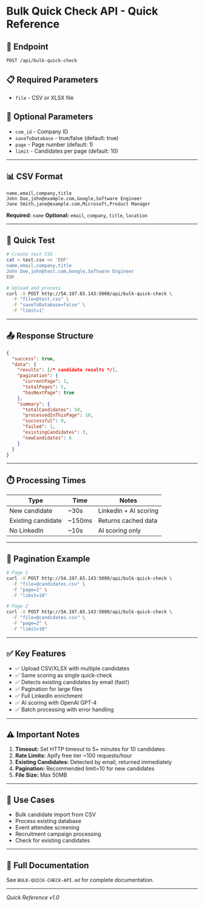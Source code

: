 # Bulk Quick Check API - Quick Reference

## 🚀 Endpoint
```
POST /api/bulk-quick-check
```

## 📋 Required Parameters
- `file` - CSV or XLSX file

## 📝 Optional Parameters
- `com_id` - Company ID
- `saveToDatabase` - true/false (default: true)
- `page` - Page number (default: 1)
- `limit` - Candidates per page (default: 10)

---

## 📊 CSV Format

```csv
name,email,company,title
John Doe,john@example.com,Google,Software Engineer
Jane Smith,jane@example.com,Microsoft,Product Manager
```

**Required:** `name`
**Optional:** `email`, `company`, `title`, `location`

---

## 🧪 Quick Test

```bash
# Create test CSV
cat > test.csv << 'EOF'
name,email,company,title
John Doe,john@test.com,Google,Software Engineer
EOF

# Upload and process
curl -X POST http://54.197.65.143:5000/api/bulk-quick-check \
  -F "file=@test.csv" \
  -F "saveToDatabase=false" \
  -F "limit=1"
```

---

## 📤 Response Structure

```json
{
  "success": true,
  "data": {
    "results": [/* candidate results */],
    "pagination": {
      "currentPage": 1,
      "totalPages": 5,
      "hasNextPage": true
    },
    "summary": {
      "totalCandidates": 50,
      "processedInThisPage": 10,
      "successful": 9,
      "failed": 1,
      "existingCandidates": 3,
      "newCandidates": 6
    }
  }
}
```

---

## ⏱️ Processing Times

| Type | Time | Notes |
|------|------|-------|
| New candidate | ~30s | LinkedIn + AI scoring |
| Existing candidate | ~150ms | Returns cached data |
| No LinkedIn | ~10s | AI scoring only |

---

## 🔄 Pagination Example

```bash
# Page 1
curl -X POST http://54.197.65.143:5000/api/bulk-quick-check \
  -F "file=@candidates.csv" \
  -F "page=1" \
  -F "limit=10"

# Page 2
curl -X POST http://54.197.65.143:5000/api/bulk-quick-check \
  -F "file=@candidates.csv" \
  -F "page=2" \
  -F "limit=10"
```

---

## ✅ Key Features

- ✅ Upload CSV/XLSX with multiple candidates
- ✅ Same scoring as single quick-check
- ✅ Detects existing candidates by email (fast!)
- ✅ Pagination for large files
- ✅ Full LinkedIn enrichment
- ✅ AI scoring with OpenAI GPT-4
- ✅ Batch processing with error handling

---

## ⚠️ Important Notes

1. **Timeout:** Set HTTP timeout to 5+ minutes for 10 candidates
2. **Rate Limits:** Apify free tier ~100 requests/hour
3. **Existing Candidates:** Detected by email, returned immediately
4. **Pagination:** Recommended limit=10 for new candidates
5. **File Size:** Max 50MB

---

## 🎯 Use Cases

- Bulk candidate import from CSV
- Process existing database
- Event attendee screening
- Recruitment campaign processing
- Check for existing candidates

---

## 📖 Full Documentation

See `BULK-QUICK-CHECK-API.md` for complete documentation.

---

*Quick Reference v1.0*

